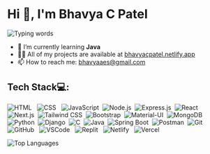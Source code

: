 # Hi 👋, I'm Bhavya C Patel

![Typing words](https://readme-typing-svg.herokuapp.com?font=Roboto&color=0B0BFF&size=25&lines=Full+Stack+Developer;Freelancer;Open+Source)

- 🌱 I’m currently learning **Java**
- 👨‍💻 All of my projects are available at [bhavyacpatel.netlify.app](bhavyacpatel.netlify.app)
- 📫 How to reach me: [bhavyaaes@gmail.com](mailto:bhavyaaes@gmail.com)

## Tech Stack💻:
![HTML](https://img.shields.io/badge/HTML5-E34F26?style=for-the-badge&logo=html5&logoColor=white) &nbsp;
![CSS](https://img.shields.io/badge/CSS3-1572B6?style=for-the-badge&logo=css3&logoColor=white) &nbsp;
![JavaScript](https://img.shields.io/badge/JavaScript-F7DF1E?style=for-the-badge&logo=javascript&logoColor=black)&nbsp;
![Node.js](https://img.shields.io/badge/Node.js-339933?style=for-the-badge&logo=node.js&logoColor=white)&nbsp;
![Express.js](https://img.shields.io/badge/Express.js-000000?style=for-the-badge&logo=express&logoColor=%2361DAFB)&nbsp;
![React](https://img.shields.io/badge/React-61DAFB?style=for-the-badge&logo=react&logoColor=black)&nbsp;
![Next.js](https://img.shields.io/badge/Next.js-000000?style=for-the-badge&logo=next.js&logoColor=white)&nbsp;
![Tailwind CSS](https://img.shields.io/badge/Tailwind_CSS-38B2AC?style=for-the-badge&logo=tailwind-css&logoColor=white)&nbsp;
![Bootstrap](https://img.shields.io/badge/Bootstrap-7952B3?style=for-the-badge&logo=bootstrap&logoColor=white)&nbsp;
![Material-UI](https://img.shields.io/badge/Material_UI-0081CB?style=for-the-badge&logo=material-ui&logoColor=white)&nbsp;
![MongoDB](https://img.shields.io/badge/MongoDB-47A248?style=for-the-badge&logo=mongodb&logoColor=white)&nbsp;
![Python](https://img.shields.io/badge/Python-3776AB?style=for-the-badge&logo=python&logoColor=white)&nbsp;
![Django](https://img.shields.io/badge/Django-092E20?style=for-the-badge&logo=django&logoColor=white)&nbsp;
![C](https://img.shields.io/badge/C-A8B9CC?style=for-the-badge&logo=c&logoColor=white&labelColor=blue&color=blue)&nbsp;
![Java](https://img.shields.io/badge/Java-007396?style=for-the-badge&logo=java&logoColor=white)&nbsp;
![Spring Boot](https://img.shields.io/badge/Spring_Boot-6DB33F?style=for-the-badge&logo=spring-boot&logoColor=white)&nbsp;
![Postman](https://img.shields.io/badge/Postman-FF6C37?style=for-the-badge&logo=postman&logoColor=white)&nbsp;
![Git](https://img.shields.io/badge/Git-F05032?style=for-the-badge&logo=git&logoColor=white) &nbsp;
![GitHub](https://img.shields.io/badge/GitHub-181717?style=for-the-badge&logo=github&logoColor=white) &nbsp;
![VSCode](https://img.shields.io/badge/VS_Code-007ACC?style=for-the-badge&logo=visual-studio-code&logoColor=white) &nbsp;
![Replit](https://img.shields.io/badge/Replit-667881?style=for-the-badge&logo=replit&logoColor=white&labelColor=red&color=red) &nbsp;
![Netlify](https://img.shields.io/badge/Netlify-00C7B7?style=for-the-badge&logo=netlify&logoColor=white) &nbsp;
![Vercel](https://img.shields.io/badge/Vercel-000000?style=for-the-badge&logo=vercel&logoColor=white) &nbsp;

![Top Languages](https://github-readme-stats.vercel.app/api/top-langs?username=bhavyacpatel&show_icons=true&locale=en&layout=compact&theme=radical&hide_border=true)
